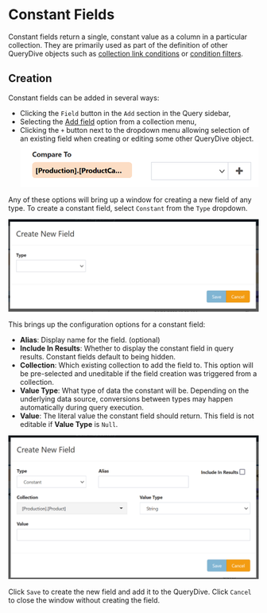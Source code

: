 # Constant Fields

Constant fields return a single, constant value as a column in a particular collection. They are primarily used as part of the definition of other QueryDive objects such as [collection link conditions](../QueryDive-Details.md#adding-collections) or [condition filters](../Filter-Types/Condition.md).

## Creation

Constant fields can be added in several ways:

- Clicking the `Field` button in the `Add` section in the Query sidebar,
- Selecting the [Add field](../Collection-Menu-Options/Add-Field.md) option from a collection menu,
- Clicking the `+` button next to the dropdown menu allowing selection of an existing field when creating or editing some other QueryDive object.
![Field Picker](../img/Field_picker.png)

Any of these options will bring up a window for creating a new field of any type. To create a constant field, select `Constant` from the `Type` dropdown.

![!Create New Field](../img/New_field.png)

This brings up the configuration options for a constant field:

- **Alias**: Display name for the field. (optional)
- **Include In Results**: Whether to display the constant field in query results. Constant fields default to being hidden.
- **Collection**: Which existing collection to add the field to. This option will be pre-selected and uneditable if the field creation was triggered from a collection.
- **Value Type**: What type of data the constant will be. Depending on the underlying data source, conversions between types may happen automatically during query execution.
- **Value**: The literal value the constant field should return. This field is not editable if **Value Type** is `Null`.

![!Create New Constant Field](../img/Create_new_field_constant.png)

Click `Save` to create the new field and add it to the QueryDive. Click `Cancel` to close the window without creating the field.